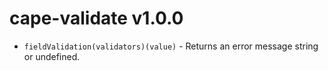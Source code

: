 # cape-validate v1.0.0

- `fieldValidation(validators)(value)` - Returns an error message string or undefined.
